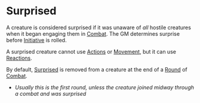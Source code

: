 # Surprised

A creature is considered surprised if it was unaware of *all* hostile creatures when it began engaging them in [Combat](../Game%20Procedures/Combat.md). The GM determines surprise before [Initiative](../Game%20Procedures/Initiative.md) is rolled.

A surprised creature cannot use [Actions](../Game%20Procedures/Action.md) or [Movement](../Game%20Procedures/Movement.md), but it can use [Reactions](../Game%20Procedures/Reaction.md).

By default, [Surprised](Surprised.md) is removed from a creature at the end of a [Round](../Game%20Procedures/Round.md) of [Combat](../Game%20Procedures/Combat.md). 

- *Usually this is the first round, unless the creature joined midway through a combat and was surprised*